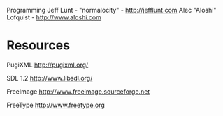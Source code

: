 Programming
  Jeff Lunt - "normalocity" - http://jefflunt.com
	Alec "Aloshi" Lofquist - http://www.aloshi.com

Resources
=========

PugiXML
	http://pugixml.org/

SDL 1.2
	http://www.libsdl.org/

FreeImage
	http://www.freeimage.sourceforge.net

FreeType
	http://www.freetype.org
